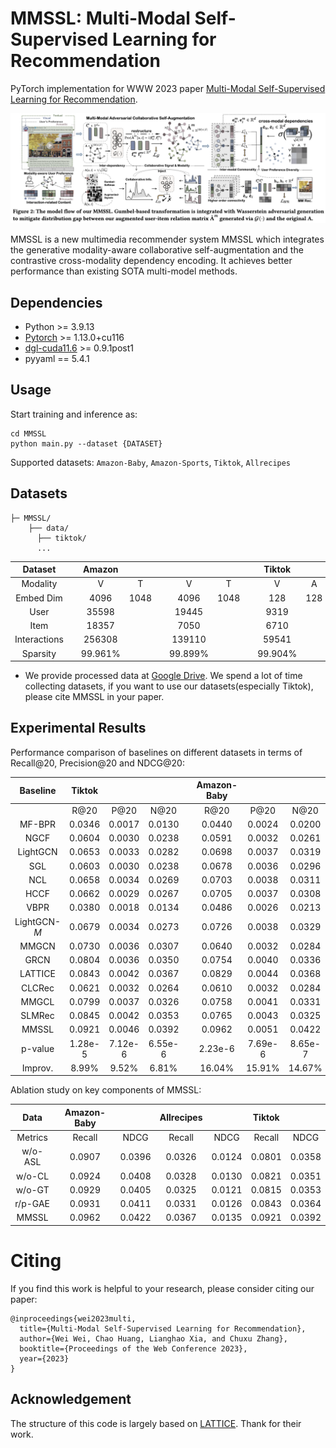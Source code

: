 # MMSSL: Multi-Modal Self-Supervised Learning for Recommendation

PyTorch implementation for WWW 2023 paper [Multi-Modal Self-Supervised Learning for Recommendation](https://mmssl.files.wordpress.com/2023/02/3583206-2.pdf).

<p align="center">
<img src="./MMSSL.png" alt="MMSSL" />
</p>

MMSSL is a new multimedia recommender system MMSSL which integrates the generative modality-aware collaborative self-augmentation and the contrastive cross-modality dependency encoding. It achieves better performance than existing SOTA multi-model methods.


<h2>Dependencies </h2>

* Python >= 3.9.13
* [Pytorch](https://pytorch.org/) >= 1.13.0+cu116
* [dgl-cuda11.6](https://www.dgl.ai/) >= 0.9.1post1
* pyyaml == 5.4.1



<h2>Usage </h2>

Start training and inference as:

```
cd MMSSL
python main.py --dataset {DATASET}
```
Supported datasets:  `Amazon-Baby`, `Amazon-Sports`, `Tiktok`, `Allrecipes`


<h2> Datasets </h2>

  ```
  ├─ MMSSL/ 
      ├── data/
        ├── tiktok/
        ...
  ```
  |    Dataset   |   |  Amazon  |      |   |          |      |   |  Tiktok  |     |     |   | Allrecipes |    |
|:------------:|:-:|:--------:|:----:|:-:|:--------:|:----:|:-:|:--------:|:---:|:---:|:-:|:----------:|:--:|
|   Modality   |   |     V    |   T  |   |     V    |   T  |   |     V    |  A  |  T  |   |      V     |  T |
|   Embed Dim  |   |   4096   | 1048 |   |   4096   | 1048 |   |    128   | 128 | 768 |   |    2048    | 20 |
|     User     |   |   35598  |      |   |   19445  |      |   |   9319   |     |     |   |    19805   |    |
|     Item     |   |   18357  |      |   |   7050   |      |   |   6710   |     |     |   |    10067   |    |
| Interactions |   |  256308  |      |   |  139110  |      |   |   59541  |     |     |   |    58922   |    |
|   Sparsity   |   | 99.961\% |      |   | 99.899\% |      |   | 99.904\% |     |     |   |  99.970\%  |    |


- We provide processed data at [Google Drive](https://drive.google.com/drive/folders/1rkdpZexGoWRDkI2J4da4l_rAHUo2nR31?usp=share_link). We spend a lot of time collecting datasets, if you want to use our datasets(especially Tiktok), please cite MMSSL in your paper.

<h2> Experimental Results </h2>

Performance comparison of baselines on different datasets in terms of Recall@20, Precision@20 and NDCG@20:

|    Baseline    |        Tiktok        |                      |                      |           |      Amazon-Baby     |                      |                      |           |     Amazon-Sports    |                      |                      |           |      Allrecipes      |                      |                      |
|:--------------:|:--------------------:|:--------------------:|:--------------------:|-----------|:--------------------:|:--------------------:|:--------------------:|-----------|:--------------------:|:--------------------:|:--------------------:|-----------|:--------------------:|:--------------------:|:--------------------:|
|                |         R@20         |         P@20         |         N@20         |           |         R@20         |         P@20         |         N@20         |           |         R@20         |         P@20         |         N@20         |           |         R@20         |         P@20         |         N@20         |
|     MF-BPR     |        0.0346        |        0.0017        |        0.0130        |           |        0.0440        |        0.0024        |        0.0200        |           |        0.0430        |        0.0023        |        0.0202        |           |        0.0137        |        0.0007        |        0.0053        |
|      NGCF      |        0.0604        |        0.0030        |        0.0238        |           |        0.0591        |        0.0032        |        0.0261        |           |        0.0695        |        0.0037        |        0.0318        |           |        0.0165        |        0.0008        |        0.0059        |
|    LightGCN    |        0.0653        |        0.0033        |        0.0282        |           |        0.0698        |        0.0037        |        0.0319        |           |        0.0782        |        0.0042        |        0.0369        |           |        0.0212        |        0.0010        |        0.0076        |
|       SGL      |        0.0603        |        0.0030        |        0.0238        |           |        0.0678        |        0.0036        |        0.0296        |           |        0.0779        |        0.0041        |        0.0361        |           |        0.0191        |        0.0010        |        0.0069        |
|       NCL      |        0.0658        |        0.0034        |        0.0269        |           |        0.0703        |        0.0038        |        0.0311        |           |        0.0765        |        0.0040        |        0.0349        |           |        0.0224        |        0.0010        |        0.0077        |
|      HCCF      |        0.0662        |        0.0029        |        0.0267        |           |        0.0705        |        0.0037        |        0.0308        |           |        0.0779        |        0.0041        |        0.0361        |           |        0.0225        |        0.0011        |        0.0082        |
|      VBPR      |        0.0380        |        0.0018        |        0.0134        |           |        0.0486        |        0.0026        |        0.0213        |           |        0.0582        |        0.0031        |        0.0265        |           |        0.0159        |        0.0008        |        0.0056        |
|  LightGCN-$M$  |        0.0679        |        0.0034        |        0.0273        |           |        0.0726        |        0.0038        |        0.0329        |           |        0.0705        |        0.0035        |        0.0324        |           |        0.0235        |        0.0011        |        0.0081        |
|      MMGCN     |        0.0730        |        0.0036        |        0.0307        |           |        0.0640        |        0.0032        |        0.0284        |           |        0.0638        |        0.0034        |        0.0279        |           |        0.0261        |        0.0013        |        0.0101        |
|      GRCN      |        0.0804        |        0.0036        |        0.0350        |           |        0.0754        |        0.0040        |        0.0336        |           |        0.0833        |        0.0044        |        0.0377        |           |        0.0299        |        0.0015        |        0.0110        |
|     LATTICE    |        0.0843        |        0.0042        |  0.0367  |           |  0.0829  |  0.0044  |  0.0368  |           |  0.0915  |  0.0048  |  0.0424  |           |        0.0268        |        0.0014        |        0.0103        |
|     CLCRec     |        0.0621        |        0.0032        |        0.0264        |           |        0.0610        |        0.0032        |        0.0284        |           |        0.0651        |        0.0035        |        0.0301        |           |        0.0231        |        0.0010        |        0.0093        |
|      MMGCL     |        0.0799        |        0.0037        |        0.0326        |           |        0.0758        |        0.0041        |        0.0331        |           |        0.0875        |        0.0046        |        0.0409        |           |        0.0272        |        0.0014        |        0.0102        |
|     SLMRec     |  0.0845  |  0.0042  |        0.0353        |           |        0.0765        |        0.0043        |        0.0325        |           |        0.0829        |        0.0043        |        0.0376        |           |  0.0317  |  0.0016  |  0.0118  |
|     MMSSL    |    0.0921   |    0.0046   |    0.0392   |           |   0.0962   |    0.0051   |    0.0422   |           |    0.0998   |    0.0052   |    0.0470   |           |    0.0367   |   0.0018   |    0.0135   |
| p-value | 1.28e-5 | 7.12e-6 | 6.55e-6 |  | 2.23e-6 | 7.69e-6 | 8.65e-7 |  | 7.75e-6 | 6.48e-6 | 6.78e-7 |           | 3.94e-4 | 5.06e-6 | 4.31e-5 |
|     Improv.    |        8.99%        |        9.52%        |        6.81%        |           |        16.04%       |        15.91%       |        14.67%       |  |        9.07%        |        8.33%        |        10.85%       |  |        15.77%       |        12.50%       |        14.40%       |




Ablation study on key components of MMSSL:

|      Data      |   Amazon-Baby   |                 |    Allrecipes   |                 |      Tiktok     |                 |
|:--------------:|:---------------:|:---------------:|:---------------:|:---------------:|:---------------:|:---------------:|
|     Metrics    |      Recall     |       NDCG      |      Recall     |       NDCG      |      Recall     |       NDCG      |
| w/o-ASL |      0.0907     |      0.0396     |      0.0326     |      0.0124     |      0.0801     |      0.0358     |
|  w/o-CL |      0.0924     |      0.0408     |      0.0328     |      0.0130     |      0.0821     |      0.0351     |
|  w/o-GT |      0.0929     |      0.0405     |      0.0325     |      0.0121     |      0.0815     |      0.0353     |
| r/p-GAE |      0.0931     |      0.0411     |      0.0331     |      0.0126     |      0.0843     |      0.0364     |
|  MMSSL | 0.0962 | 0.0422 | 0.0367 | 0.0135 | 0.0921 | 0.0392 |


<h1> Citing </h1>

If you find this work is helpful to your research, please consider citing our paper:

```
@inproceedings{wei2023multi,
  title={Multi-Modal Self-Supervised Learning for Recommendation},
  author={Wei Wei, Chao Huang, Lianghao Xia, and Chuxu Zhang},
  booktitle={Proceedings of the Web Conference 2023},
  year={2023}
}
```




## Acknowledgement

The structure of this code is largely based on [LATTICE](https://github.com/CRIPAC-DIG/LATTICE). Thank for their work.

